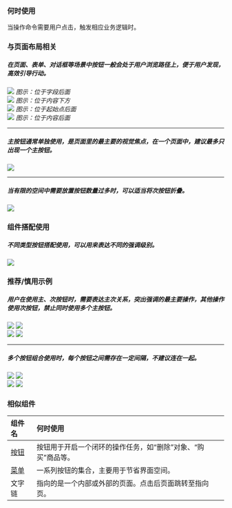 ### 何时使用

当操作命令需要用户点击，触发相应业务逻辑时。

### 与页面布局相关

##### 在页面、表单、对话框等场景中按钮一般会处于用户浏览路径上，便于用户发现，高效引导行动。

<div class="legend">
  <div class="item">
    <img src="https://tdesign.gtimg.com/site/design/guide/button/button-1@2x.png" />
    <em>图示：位于字段后面</em>
  </div>

  <div class="item">
    <img src="https://tdesign.gtimg.com/site/design/guide/button/button-2@2x.png" />
    <em>图示：位于内容下方</em>
  </div>
</div>

<div class="legend">
  <div class="item">
    <img src="https://tdesign.gtimg.com/site/design/guide/button/button-3@2x.png" />
    <em>图示：位于起始点后面</em>
  </div>

  <div class="item">
    <img src="https://tdesign.gtimg.com/site/design/guide/button/button-4@2x.png" />
    <em>图示：位于内容后面</em>
  </div>
</div>

<hr />

##### 主按钮通常单独使用，是页面里的最主要的视觉焦点，在一个页面中，建议最多只出现一个主按钮。

<div class="legend">
  <div class="item">
    <img src="https://tdesign.gtimg.com/site/design/guide/button/button-5@2x.png" />
  </div>

  <div class="item"></div>
</div>

<hr />

##### 当有限的空间中需要放置按钮数量过多时，可以适当将次按钮折叠。

<div class="legend">
  <div class="item">
    <img src="https://tdesign.gtimg.com/site/design/guide/button/button-6@2x.png" />
  </div>

  <div class="item"></div>
</div>

### 组件搭配使用

##### 不同类型按钮搭配使用，可以用来表达不同的强调级别。

<img src="https://tdesign.gtimg.com/site/design/guide/button/button-7@2x.png" />

### 推荐/慎用示例

##### 用户在使用主、次按钮时，需要表达主次关系，突出强调的最主要操作，其他操作使用次按钮，禁止同时使用多个主按钮。

<div class="legend">
  <div class="item">
    <img src="https://tdesign.gtimg.com/site/design/guide/button/button-8@2x.png" />
    <img class="tag" src="https://tdesign.gtimg.com/site/doc/good.png" />
  </div>

  <div class="item">
    <img src="https://tdesign.gtimg.com/site/design/guide/button/button-9@2x.png" />
    <img class="tag" src="https://tdesign.gtimg.com/site/doc/bad.png" />
  </div>
</div>

<hr />

##### 多个按钮组合使用时，每个按钮之间需存在一定间隔，不建议连在一起。

<div class="legend">
  <div class="item">
    <img src="https://tdesign.gtimg.com/site/design/guide/button/button-10@2x.png" />
    <img class="tag" src="https://tdesign.gtimg.com/site/doc/good.png" />
  </div>

  <div class="item">
    <img src="https://tdesign.gtimg.com/site/design/guide/button/button-11@2x.png" />
    <img class="tag" src="https://tdesign.gtimg.com/site/doc/bad.png" />
  </div>
</div>

### 相似组件

| 组件名                  | 何时使用                                                     |
| :---------------------- | :----------------------------------------------------------- |
| [按钮](./button)        | 按钮用于开启一个闭环的操作任务，如“删除”对象、“购买”商品等。 |
| [菜单](./menu)          | 一系列按钮的集合，主要用于节省界面空间。                     |
| 文字链                  | 指向的是一个内部或外部的页面。点击后页面跳转至指向页。       |
